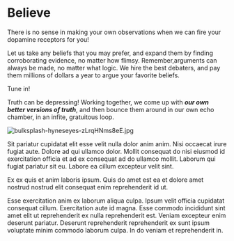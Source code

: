 # Believe

There is no sense in making your own observations when we can fire your dopamine receptors for you!

Let us take any beliefs that you may prefer, and expand them by finding corroborating evidence, no matter how flimsy. Remember,arguments can always be made, no matter what logic. We hire the best debaters, and pay them millions of dollars a year to argue your favorite beliefs.

Tune in!

Truth can be depressing! Working together, we come up with _**our own better versions of truth**_, and then bounce them around in our own echo chamber, in an infite, gratuitous loop.

<img class="bordered" src="/_merged_assets/_static/images/bulksplash-hyneseyes-zLrqHNms8eE.jpg" alt="bulksplash-hyneseyes-zLrqHNms8eE.jpg" />

Sit pariatur cupidatat elit esse velit nulla dolor anim anim. Nisi occaecat irure fugiat aute. Dolore ad qui ullamco dolor. Mollit consequat do nisi eiusmod id exercitation officia et ad ex consequat ad do ullamco mollit. Laborum qui fugiat pariatur sit eu. Labore ea cillum excepteur velit sint.

Ex ex quis et anim laboris ipsum. Quis do amet est ea et dolore amet nostrud nostrud elit consequat enim reprehenderit id ut.

Esse exercitation anim ex laborum aliqua culpa. Ipsum velit officia cupidatat consequat cillum. Exercitation aute id magna. Esse commodo incididunt sint amet elit ut reprehenderit ex nulla reprehenderit est. Veniam excepteur enim deserunt pariatur. Deserunt reprehenderit reprehenderit ex sunt ipsum voluptate minim commodo laborum culpa. In do veniam et reprehenderit in.